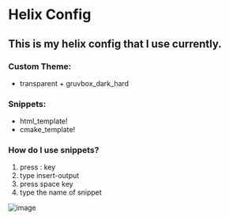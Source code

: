 # Helix Config

## This is my helix config that I use currently.

### Custom Theme:
  * transparent + gruvbox_dark_hard
  
### Snippets:
  * html_template!
  * cmake_template!

### How do I use snippets?
  1. press : key
  2. type insert-output
  3. press space key
  4. type the name of snippet

 ![image](https://github.com/ethanAthompson/helix-config/assets/140981795/7a22d4d7-c4fd-41c0-a8fe-934881d4ed26)
